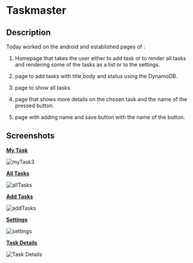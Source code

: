 # Taskmaster

## Description

Today worked on the android and established pages of :


1. Homepage that takes the user either to add task or to render all tasks and rendering some of the tasks as a list or to the settings.

2. page to add tasks with title,body and status using the DynamoDB.




3. page to show all tasks.
4. page that shows more details on the chosen task and the name of the pressed button.
5. page with adding name and save button with the name of the button.


## Screenshots

**[My Task](/app/src/main/java/com/example/taskmaster/Activities/MainActivity.java)**

![myTask3](/screenshots/TeamTasks.jpg)


**[All Tasks](/app/src/main/java/com/example/taskmaster/Activities/AllTasks.java)**

![allTasks](/screenshots/allTasks.jpg)


**[Add Tasks](/app/src/main/java/com/example/taskmaster/Activities/AddTask.java)**

![addTasks](/screenshots/addTask33.jpg)


**[Settings](/app/src/main/java/com/example/taskmaster/Activities/Settings.java)**

![settings](/screenshots/settings.jpg)


**[Task Details](/app/src/main/java/com/example/taskmaster/Activities/TaskDetail.java)**

![Task Details](/screenshots/TaskDetailNew.jpg)

